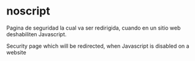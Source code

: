 # noscript
Pagina de seguridad la cual va ser redirigida, cuando en un sitio web deshabiliten Javascript.

Security page which will be redirected, when Javascript is disabled on a website
